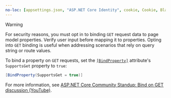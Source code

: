 ```yaml
---
no-loc: [appsettings.json, "ASP.NET Core Identity", cookie, Cookie, Blazor, "Blazor Server", "Blazor WebAssembly", "Identity", "Let's Encrypt", Razor, SignalR]
---
```

> [!WARNING]
> For security reasons, you must opt in to binding `GET` request data to page model properties. Verify user input before mapping it to properties. Opting into `GET` binding is useful when addressing scenarios that rely on query string or route values.
>
> To bind a property on `GET` requests, set the [`[BindProperty]`](xref:Microsoft.AspNetCore.Mvc.BindPropertyAttribute) attribute's `SupportsGet` property to `true`:
>
> ```csharp
> [BindProperty(SupportsGet = true)]
> ```
>
> For more information, see [ASP.NET Core Community Standup: Bind on GET discussion (YouTube)](https://www.youtube.com/watch?v=p7iHB9V-KVU&feature=youtu.be&t=54m27s).
